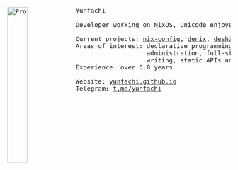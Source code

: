 <pre>
<a href="//./flag{ĄPä&ǞŇǺHæuĤƔxƛƛŮċŊȪǚƗĈƐŲȀtàȫǚȦƕ(ƾƙ}"><img src="https://avatars.githubusercontent.com/u/73419713" alt="Profile Image" width="30%" height="30%" align="left"/></a
>Yunfachi

Developer working on NixOS, Unicode enjoyer.

Current projects: <a href="https://github.com/yunfachi/nix-config">nix-config</a>, <a href="https://github.com/yunfachi/denix">denix</a>, <a href="https://github.com/deshiro">deshiro</a>  
Areas of interest: declarative programming, encoding, infosecurity, system
                   administration, full-stack engineering (because I'm greedy),
                   writing, static APIs and websites
Experience: over 6.0 years  

Website: <a href="https://yunfachi.github.io">yunfachi.github.io</a>
Telegram: <a href="https://t.me/yunfachi">t.me/yunfachi</a></pre>
